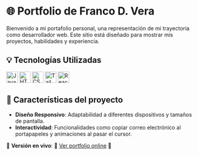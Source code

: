 # 🌐 Portfolio de Franco D. Vera

Bienvenido a mi portafolio personal, una representación de mi trayectoria como desarrollador web. Este sitio está diseñado para mostrar mis proyectos, habilidades y experiencia.

## 💡 Tecnologías Utilizadas

<p> <img src="https://cdn.simpleicons.org/javascript/FFD700" height="30" alt="JavaScript" /> <img src="https://cdn.simpleicons.org/html5/E34F26" height="30" alt="HTML5" /> <img src="https://cdn.simpleicons.org/css3/1572B6" height="30" alt="CSS3" /> <img src="https://cdn.simpleicons.org/tailwindcss/06B6D4" height="30" alt="TailwindCSS" /> <img src="https://cdn.simpleicons.org/react/61DAFB" height="30" alt="React" /> </p>

## 🎯 Características del proyecto

- **Diseño Responsivo**: Adaptabilidad a diferentes dispositivos y tamaños de pantalla.
- **Interactividad**: Funcionalidades como copiar correo electrónico al portapapeles y animaciones al pasar el cursor.

🔗 **Versión en vivo**: 🚀 [Ver portfolio online](https://tuusuario.github.io/Portfolio-FrancoD.Vera/) 🚀

